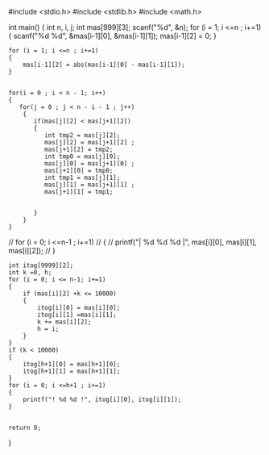#include <stdio.h>
#include <stdlib.h>
#include <math.h>


int main()
{
    int n, i, j;
    int mas[999][3];
    scanf("%d", &n);
    for (i = 1; i <=n ; i+=1)
    {
        scanf("%d %d", &mas[i-1][0], &mas[i-1][1]);
        mas[i-1][2] = 0;
    }


    for (i = 1; i <=n ; i+=1)
    {
        mas[i-1][2] = abs(mas[i-1][0] - mas[i-1][1]);
    }


    for(i = 0 ; i < n - 1; i++)
    {
       for(j = 0 ; j < n - i - 1 ; j++)
        {
           if(mas[j][2] < mas[j+1][2])
           {
              int tmp2 = mas[j][2];
              mas[j][2] = mas[j+1][2] ;
              mas[j+1][2] = tmp2;
              int tmp0 = mas[j][0];
              mas[j][0] = mas[j+1][0] ;
              mas[j+1][0] = tmp0;
              int tmp1 = mas[j][1];
              mas[j][1] = mas[j+1][1] ;
              mas[j+1][1] = tmp1;


           }
        }
    }


//    for (i = 0; i <=n-1 ; i+=1)
//    {
//        printf("| %d %d %d |", mas[i][0], mas[i][1], mas[i][2]);
//    }


    int itog[9999][2];
    int k =0, h;
    for (i = 0; i <= n-1; i+=1)
    {
        if (mas[i][2] +k <= 10000)
        {
            itog[i][0] = mas[i][0];
            itog[i][1] =mas[i][1];
            k += mas[i][2];
            h = i;
        }
    }
    if (k < 10000)
    {
        itog[h+1][0] = mas[h+1][0];
        itog[h+1][1] = mas[h+1][1];
    }
    for (i = 0; i <=h+1 ; i+=1)
    {
        printf("! %d %d !", itog[i][0], itog[i][1]);
    }


    return 0;
}
